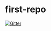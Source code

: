 # first-repo

[![Gitter](https://badges.gitter.im/first-repo/Lobby.svg)](https://gitter.im/first-repo/Lobby?utm_source=badge&utm_medium=badge&utm_campaign=pr-badge&utm_content=badge)